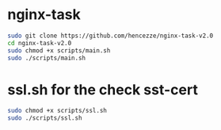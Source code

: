 # nginx-task

```sh
sudo git clone https://github.com/hencezze/nginx-task-v2.0
cd nginx-task-v2.0
sudo chmod +x scripts/main.sh
sudo ./scripts/main.sh
```
# ssl.sh for the check sst-cert
```sh
sudo chmod +x scripts/ssl.sh
sudo ./scripts/ssl.sh
```
                                          
